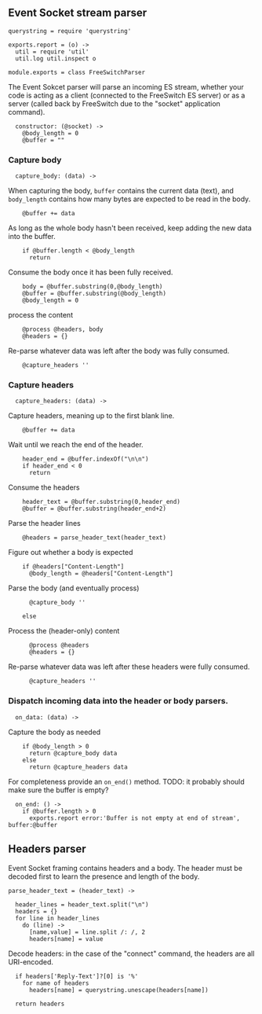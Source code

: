 Event Socket stream parser
--------------------------

    querystring = require 'querystring'

    exports.report = (o) ->
      util = require 'util'
      util.log util.inspect o

    module.exports = class FreeSwitchParser

The Event Sokcet parser will parse an incoming ES stream, whether your code is acting as a client (connected to the FreeSwitch ES server) or as a server (called back by FreeSwitch due to the "socket" application command).

      constructor: (@socket) ->
        @body_length = 0
        @buffer = ""

### Capture body

      capture_body: (data) ->

When capturing the body, `buffer` contains the current data (text), and `body_length` contains how many bytes are expected to be read in the body.

        @buffer += data

As long as the whole body hasn't been received, keep adding the new data into the buffer.

        if @buffer.length < @body_length
          return

Consume the body once it has been fully received.

        body = @buffer.substring(0,@body_length)
        @buffer = @buffer.substring(@body_length)
        @body_length = 0

process the content

        @process @headers, body
        @headers = {}

Re-parse whatever data was left after the body was fully consumed.

        @capture_headers ''

### Capture headers

      capture_headers: (data) ->

Capture headers, meaning up to the first blank line.

        @buffer += data

Wait until we reach the end of the header.

        header_end = @buffer.indexOf("\n\n")
        if header_end < 0
          return

Consume the headers

        header_text = @buffer.substring(0,header_end)
        @buffer = @buffer.substring(header_end+2)

Parse the header lines

        @headers = parse_header_text(header_text)

Figure out whether a body is expected

        if @headers["Content-Length"]
          @body_length = @headers["Content-Length"]

Parse the body (and eventually process)

          @capture_body ''

        else

Process the (header-only) content

          @process @headers
          @headers = {}

Re-parse whatever data was left after these headers were fully consumed.

          @capture_headers ''

### Dispatch incoming data into the header or body parsers.

      on_data: (data) ->

Capture the body as needed

        if @body_length > 0
          return @capture_body data
        else
          return @capture_headers data

For completeness provide an `on_end()` method.
TODO: it probably should make sure the buffer is empty?

      on_end: () ->
        if @buffer.length > 0
          exports.report error:'Buffer is not empty at end of stream', buffer:@buffer

Headers parser
--------------

Event Socket framing contains headers and a body.
The header must be decoded first to learn the presence and length of the body.

    parse_header_text = (header_text) ->

      header_lines = header_text.split("\n")
      headers = {}
      for line in header_lines
        do (line) ->
          [name,value] = line.split /: /, 2
          headers[name] = value

Decode headers: in the case of the "connect" command, the headers are all URI-encoded.

      if headers['Reply-Text']?[0] is '%'
        for name of headers
          headers[name] = querystring.unescape(headers[name])

      return headers
